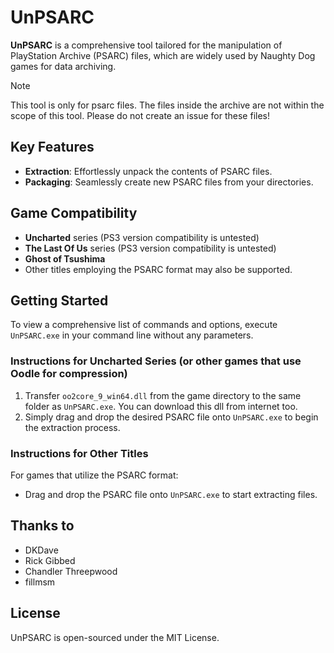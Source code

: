 # UnPSARC

**UnPSARC** is a comprehensive tool tailored for the manipulation of PlayStation Archive (PSARC) files, which are widely used by Naughty Dog games for data archiving.
> [!NOTE]
> This tool is only for psarc files. The files inside the archive are not within the scope of this tool. Please do not create an issue for these files!

## Key Features
- **Extraction**: Effortlessly unpack the contents of PSARC files.
- **Packaging**: Seamlessly create new PSARC files from your directories.

## Game Compatibility
- **Uncharted** series (PS3 version compatibility is untested)
- **The Last Of Us** series (PS3 version compatibility is untested)
- **Ghost of Tsushima**
- Other titles employing the PSARC format may also be supported.

## Getting Started
To view a comprehensive list of commands and options, execute `UnPSARC.exe` in your command line without any parameters.

### Instructions for Uncharted Series (or other games that use Oodle for compression)
1. Transfer `oo2core_9_win64.dll` from the game directory to the same folder as `UnPSARC.exe`. You can download this dll from internet too.
2. Simply drag and drop the desired PSARC file onto `UnPSARC.exe` to begin the extraction process.

### Instructions for Other Titles
For games that utilize the PSARC format:
- Drag and drop the PSARC file onto `UnPSARC.exe` to start extracting files.

## Thanks to
- DKDave
- Rick Gibbed
- Chandler Threepwood
- fillmsm

## License
UnPSARC is open-sourced under the MIT License.

